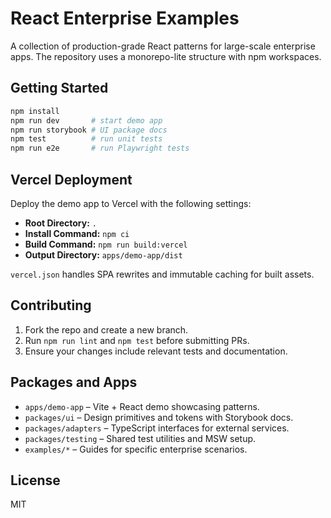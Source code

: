 # React Enterprise Examples

A collection of production-grade React patterns for large-scale enterprise apps. The repository uses a monorepo-lite structure with npm workspaces.

## Getting Started

```bash
npm install
npm run dev       # start demo app
npm run storybook # UI package docs
npm test          # run unit tests
npm run e2e       # run Playwright tests
```

## Vercel Deployment

Deploy the demo app to Vercel with the following settings:

- **Root Directory:** `.`
- **Install Command:** `npm ci`
- **Build Command:** `npm run build:vercel`
- **Output Directory:** `apps/demo-app/dist`

`vercel.json` handles SPA rewrites and immutable caching for built assets.

## Contributing

1. Fork the repo and create a new branch.
2. Run `npm run lint` and `npm test` before submitting PRs.
3. Ensure your changes include relevant tests and documentation.

## Packages and Apps

- `apps/demo-app` – Vite + React demo showcasing patterns.
- `packages/ui` – Design primitives and tokens with Storybook docs.
- `packages/adapters` – TypeScript interfaces for external services.
- `packages/testing` – Shared test utilities and MSW setup.
- `examples/*` – Guides for specific enterprise scenarios.

## License

MIT
